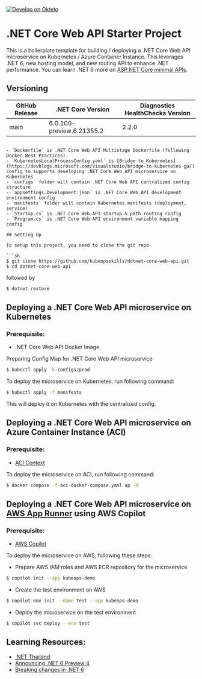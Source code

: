 [![Develop on Okteto](https://okteto.com/develop-okteto.svg)](https://cloud.okteto.com/deploy?repository=https://github.com/kubeopsskills/dotnet-core-web-api&branch=develop)

# .NET Core Web API Starter Project

This is a boilerplate template for building / deploying a .NET Core Web API microservice on Kubernetes / Azure Container Instance.
This leverages .NET 6, new hosting model, and new routing API to enhance .NET performance. You can learn .NET 6 more on [ASP.NET Core minimal APIs](https://www.dotnetthailand.com/web-frameworks/asp-net-core/asp-net-core-minimal-apis).

## Versioning
| GitHub Release | .NET Core Version | Diagnostics HealthChecks Version |
|----------------|------------ |---------------------|
| main | 6.0.100-preview.6.21355.2 | 2.2.0 |

```

- `Dockerfile` is .NET Core Web API Multistage Dockerfile (following Docker Best Practices)
- `KubernetesLocalProcessConfig.yaml` is [Bridge to Kubernetes](https://devblogs.microsoft.com/visualstudio/bridge-to-kubernetes-ga/) config to supports developing .NET Core Web API microservice on Kubernetes
- `configs` folder will contain .NET Core Web API centralized config structure
- `appsettings.Development.json` is .NET Core Web API development environment config
- `manifests` folder will contain Kubernetes manifests (deployment, service)
- `Startup.cs` is .NET Core Web API startup & path routing config 
- `Program.cs` is .NET Core Web API environment variable mapping config 

## Setting Up

To setup this project, you need to clone the git repo

```sh
$ git clone https://github.com/kubeopsskills/dotnet-core-web-api.git
$ cd dotnet-core-web-api
```

followed by

```sh
$ dotnet restore
```

## Deploying a .NET Core Web API microservice on Kubernetes

### Prerequisite:

- .NET Core Web API Docker Image

Preparing Config Map for .NET Core Web API microservice

```sh
$ kubectl apply -k configs/prod
```

To deploy the microservice on Kubernetes, run following command:

```sh
$ kubectl apply -f manifests
```

This will deploy it on Kubernetes with the centralized config.

## Deploying a .NET Core Web API microservice on Azure Container Instance (ACI)

### Prerequisite:

- [ACI Context](https://docs.docker.com/cloud/aci-integration/#run-docker-containers-on-aci)


To deploy the microservice on ACI, run following command:

```sh
$ docker compose -f aci-docker-compose.yaml up -d
```

## Deploying a .NET Core Web API microservice on [AWS App Runner](https://aws.amazon.com/apprunner/) using AWS Copilot

### Prerequisite:

- [AWS Copilot](https://aws.github.io/copilot-cli/docs/getting-started/install/)

To deploy the microservice on AWS, following these steps:

- Prepare AWS IAM roles and AWS ECR repository for the microservice

```sh
$ copilot init --app kubeops-demo
```

- Create the test environment on AWS

```sh
$ copilot env init --name test --app kubeops-demo
```

- Deploy the microservice on the test environment

```sh
$ copilot svc deploy --env test
```


## Learning Resources:

- [.NET Thailand](https://www.dotnetthailand.com/)
- [Announcing .NET 6 Preview 4](https://devblogs.microsoft.com/aspnet/asp-net-core-updates-in-net-6-preview-4/)
- [Breaking changes in .NET 6](https://docs.microsoft.com/en-us/dotnet/core/compatibility/6.0)

